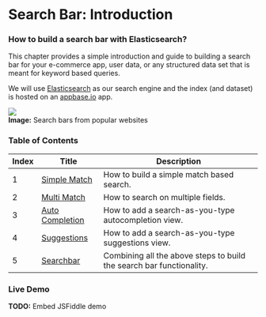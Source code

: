 # Search Bar: Introduction

### How to build a search bar with Elasticsearch?

This chapter provides a simple introduction and guide to building a search bar for your e-commerce app, user data, or any structured data set that is meant for keyword based queries.

We will use [Elasticsearch](https://www.elastic.co/products/elasticsearch) as our search engine and the index (and dataset) is hosted on an [appbase.io](https://appbase.io) app.

![](https://i.imgur.com/UNkzVkU.jpg)  
**Image:** Search bars from popular websites

### Table of Contents


| Index     | Title    | Description |
| ---------- | ---------- |---------|
| 1          | [Simple Match](https://github.com/appbaseio/esc/blob/master/searchbar/simple-match.md) | How to build a simple match based search. |
| 2       | [Multi Match](https://github.com/appbaseio/esc/blob/master/searchbar/multi-match.md) | How to search on multiple fields. |
| 3       | [Auto Completion](https://github.com/appbaseio/esc/blob/master/searchbar/auto-complete.md) | How to add a search-as-you-type autocompletion view. |
| 4       | [Suggestions](https://github.com/appbaseio/esc/blob/master/searchbar/suggestion.md) | How to add a search-as-you-type suggestions view. |
| 5       | [Searchbar](https://github.com/appbaseio/esc/blob/master/searchbar/searchbar.md) | Combining all the above steps to build the search bar functionality. |

### Live Demo
<script async src="//jsfiddle.net/1b8tcxs4/3/embed/"></script>

**TODO:** Embed JSFiddle demo

